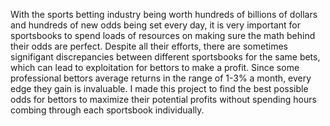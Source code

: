 With the sports betting industry being worth hundreds of billions of dollars and hundreds of new odds being set every day, it is very important for sportsbooks to spend loads of resources on making sure the math behind their odds are perfect. Despite all their efforts, there are sometimes signifigant discrepancies between different sportsbooks for the same bets, which can lead to exploitation for bettors to make a profit. Since some professional bettors average returns in the range of 1-3% a month, every edge they gain is invaluable. I made this project to find the best possible odds for bettors to maximize their potential profits without spending hours combing through each sportsbook individually.
